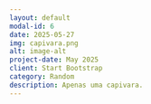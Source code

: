 ```yaml
---
layout: default
modal-id: 6
date: 2025-05-27
img: capivara.png
alt: image-alt
project-date: May 2025
client: Start Bootstrap
category: Random
description: Apenas uma capivara.
---
```

